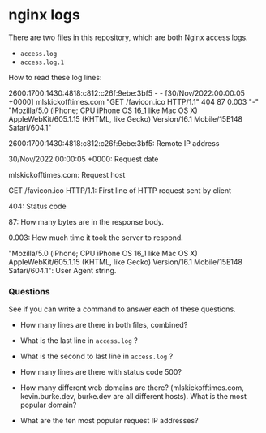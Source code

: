# nginx logs

There are two files in this repository, which are both Nginx access logs.

- `access.log`
- `access.log.1`

How to read these log lines:

2600:1700:1430:4818:c812:c26f:9ebe:3bf5 - - [30/Nov/2022:00:00:05 +0000] mlskickofftimes.com "GET /favicon.ico HTTP/1.1" 404 87 0.003 "-" "Mozilla/5.0 (iPhone; CPU iPhone OS 16_1 like Mac OS X) AppleWebKit/605.1.15 (KHTML, like Gecko) Version/16.1 Mobile/15E148 Safari/604.1"

2600:1700:1430:4818:c812:c26f:9ebe:3bf5: Remote IP address

30/Nov/2022:00:00:05 +0000: Request date

mlskickofftimes.com: Request host

GET /favicon.ico HTTP/1.1: First line of HTTP request sent by client

404: Status code

87: How many bytes are in the response body.

0.003: How much time it took the server to respond.

"Mozilla/5.0 (iPhone; CPU iPhone OS 16_1 like Mac OS X) AppleWebKit/605.1.15 (KHTML, like Gecko) Version/16.1 Mobile/15E148 Safari/604.1": User Agent string.

### Questions

See if you can write a command to answer each of these questions.

- How many lines are there in both files, combined?

- What is the last line in `access.log` ?

- What is the second to last line in `access.log` ?

- How many lines are there with status code 500?

- How many different web domains are there? (mlskickofftimes.com, kevin.burke.dev,
  burke.dev are all different hosts). What is the most popular domain?

- What are the ten most popular request IP addresses?
